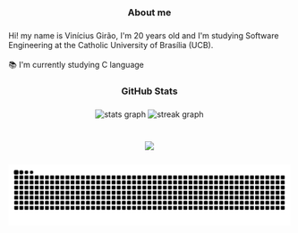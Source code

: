 <h3 align="center">About me</h3>

###

<p align="left">Hi! my name is Vinícius Girão, I'm 20 years old and I'm studying Software Engineering at the Catholic University of Brasília (UCB). <br><br>📚 I'm currently studying C language</p>

###

###

<h3 align="center">GitHub Stats</h3>

###


<div align="center">
  <img src="https://github-readme-stats.vercel.app/api?username=ViniciusGirao&hide_title=false&hide_rank=false&show_icons=true&include_all_commits=true&count_private=true&disable_animations=false&theme=ocean_dark&locale=en&hide_border=false&order=1" height="150" alt="stats graph"  />
  <img src="https://streak-stats.demolab.com?user=ViniciusGirao&locale=en&mode=daily&theme=ocean_dark&hide_border=false&border_radius=5&order=3" height="150" alt="streak graph"  />
</div>

###

<br clear="both">

<div align="center">
  <img src="https://profile-counter.glitch.me/ViniciusGirao/count.svg?"  />
</div>

###

<picture align="center">
  <source media="(prefers-color-scheme: dark)" srcset="https://raw.githubusercontent.com/ViniciusGirao/ViniciusGirao/output/github-contribution-grid-snake-dark.svg">
  <source media="(prefers-color-scheme: light)" srcset="https://raw.githubusercontent.com/ViniciusGirao/ViniciusGirao/output/github-contribution-grid-snake-dark.svg">
  <img align="center" alt="github contribution grid snake animation" src="https://raw.githubusercontent.com/ViniciusGirao/ViniciusGirao/output/github-contribution-grid-snake.svg">
</picture>
